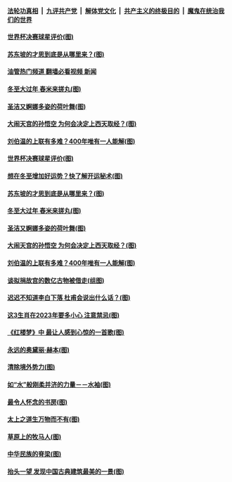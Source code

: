####  [法轮功真相](../../../../basic/blob/master/README.md?t=12200412) &nbsp;|&nbsp; [九评共产党](../../../../9ping.md/blob/master/README.md?t=12200412) &nbsp;|&nbsp; [解体党文化](../../../../jtdwh.md/blob/master/README.md?t=12200412)  &nbsp;|&nbsp; [共产主义的终极目的](../../../../gczydzjmd.md/blob/master/README.md?t=12200412) &nbsp;|&nbsp; [魔鬼在统治我们的世界](../../../../mgztzwmdsj.md/blob/master/README.md?t=12200412) 

#### [世界杯决赛球星评价(图)](../pages/p7/1024490.md?t=12200412) 

#### [苏东坡的才思到底是从哪里来？(图)](../pages/p7/1024243.md?t=12200412) 

#### [油管热门频道 翻墙必看视频 新闻](http://129.146.143.75:81/youtube.html?12200412)

#### [冬至大过年 舂米来搓丸(图)](../pages/p7/1017607.md?t=12200412) 

#### [圣洁又婀娜多姿的荷叶舞(图)](../pages/p7/1020119.md?t=12200412) 

#### [大闹天宫的孙悟空 为何会决定上西天取经？(图)](../pages/p7/1020144.md?t=12200412) 

#### [刘伯温的上联有多难？400年唯有一人能解(图)](../pages/p7/1024048.md?t=12200412) 

#### [世界杯决赛球星评价(图)](../pages/p7/1024490.md?t=12200412) 

#### [想在冬至增加好运势？快了解开运秘术(图)](../pages/p7/1024369.md?t=12200412) 

#### [苏东坡的才思到底是从哪里来？(图)](../pages/p7/1024243.md?t=12200412) 

#### [冬至大过年 舂米来搓丸(图)](../pages/p7/1017607.md?t=12200412) 

#### [圣洁又婀娜多姿的荷叶舞(图)](../pages/p7/1020119.md?t=12200412) 

#### [大闹天宫的孙悟空 为何会决定上西天取经？(图)](../pages/p7/1020144.md?t=12200412) 

#### [刘伯温的上联有多难？400年唯有一人能解(图)](../pages/p7/1024048.md?t=12200412) 


#### [谈拟捐故宫的数亿古物被借走(组图)](../pages/p7/1023851.md?t=12200412) 

#### [迟迟不知道李白下落 杜甫会说出什么话？(图)](../pages/p7/1023531.md?t=12200412) 

#### [这3生肖在2023年要多小心 注意禁忌(图)](../pages/p7/1023927.md?t=12200412) 

#### [《红楼梦》中 最让人感到心惊的一首歌(图)](../pages/p7/990192.md?t=12200412) 

#### [永远的奥黛丽‧赫本(图)](../pages/p7/1023722.md?t=12200412) 

#### [清除境外势力(图)](../pages/p7/1024202.md?t=12200412) 

#### [如“水”般刚柔并济的力量－－水袖(图)](../pages/p7/1022897.md?t=12200412) 

#### [最令人怀念的书房(图)](../pages/p7/1024061.md?t=12200412) 

#### [太上之道生万物而不有(图)](../pages/p7/1024073.md?t=12200412) 

#### [草原上的牧马人(图)](../pages/p7/1020118.md?t=12200412) 

#### [中华民族的脊梁(图)](../pages/p7/1023598.md?t=12200412) 

#### [抬头一望 发现中国古典建筑最美的一景(图)](../pages/p7/1023549.md?t=12200412) 

<img src='http://gfw-breaker.win/goodnews/indexes/p7.md' width='0px' height='0px'/>
